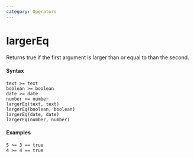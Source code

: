 ```yaml
---
category: Operators
---
```


# largerEq
Returns true if the first argument is larger than or equal to than the second.

#### Syntax
```
text >= text
boolean >= boolean
date >= date
number >= number
largerEq(text, text)
largerEq(boolean, boolean)
largerEq(date, date)
largerEq(number, number)
```

#### Examples
```
5 >= 3 == true
4 >= 4 == true
```

